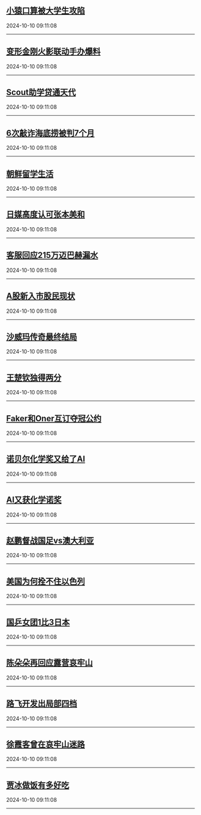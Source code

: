 ## [小猿口算被大学生攻陷](https://search.bilibili.com/all?vt=36849326&keyword=%E5%B0%8F%E7%8C%BF%E5%8F%A3%E7%AE%97%E8%A2%AB%E5%A4%A7%E5%AD%A6%E7%94%9F%E6%94%BB%E9%99%B7&order=click)

2024-10-10 09:11:08

---
## [变形金刚火影联动手办爆料](https://search.bilibili.com/all?vt=36849326&keyword=%E5%8F%98%E5%BD%A2%E9%87%91%E5%88%9A%E7%81%AB%E5%BD%B1%E8%81%94%E5%8A%A8%E6%89%8B%E5%8A%9E%E7%88%86%E6%96%99&order=click)

2024-10-10 09:11:08

---
## [Scout助学贷通天代](https://search.bilibili.com/all?vt=36849326&keyword=Scout%E5%8A%A9%E5%AD%A6%E8%B4%B7%E9%80%9A%E5%A4%A9%E4%BB%A3&order=click)

2024-10-10 09:11:08

---
## [6次敲诈海底捞被判7个月](https://search.bilibili.com/all?vt=36849326&keyword=6%E6%AC%A1%E6%95%B2%E8%AF%88%E6%B5%B7%E5%BA%95%E6%8D%9E%E8%A2%AB%E5%88%A47%E4%B8%AA%E6%9C%88&order=click)

2024-10-10 09:11:08

---
## [朝鲜留学生活](https://search.bilibili.com/all?vt=36849326&keyword=%E6%9C%9D%E9%B2%9C%E7%95%99%E5%AD%A6%E7%94%9F%E6%B4%BB&order=click)

2024-10-10 09:11:08

---
## [日媒高度认可张本美和](https://search.bilibili.com/all?vt=36849326&keyword=%E6%97%A5%E5%AA%92%E9%AB%98%E5%BA%A6%E8%AE%A4%E5%8F%AF%E5%BC%A0%E6%9C%AC%E7%BE%8E%E5%92%8C&order=click)

2024-10-10 09:11:08

---
## [客服回应215万迈巴赫漏水](https://search.bilibili.com/all?vt=36849326&keyword=%E5%AE%A2%E6%9C%8D%E5%9B%9E%E5%BA%94215%E4%B8%87%E8%BF%88%E5%B7%B4%E8%B5%AB%E6%BC%8F%E6%B0%B4&order=click)

2024-10-10 09:11:08

---
## [A股新入市股民现状](https://search.bilibili.com/all?vt=36849326&keyword=A%E8%82%A1%E6%96%B0%E5%85%A5%E5%B8%82%E8%82%A1%E6%B0%91%E7%8E%B0%E7%8A%B6&order=click)

2024-10-10 09:11:08

---
## [沙威玛传奇最终结局](https://search.bilibili.com/all?vt=36849326&keyword=%E6%B2%99%E5%A8%81%E7%8E%9B%E4%BC%A0%E5%A5%87%E6%9C%80%E7%BB%88%E7%BB%93%E5%B1%80&order=click)

2024-10-10 09:11:08

---
## [王楚钦独得两分](https://search.bilibili.com/all?vt=36849326&keyword=%E7%8E%8B%E6%A5%9A%E9%92%A6%E7%8B%AC%E5%BE%97%E4%B8%A4%E5%88%86&order=click)

2024-10-10 09:11:08

---
## [Faker和Oner互订夺冠公约](https://search.bilibili.com/all?vt=36849326&keyword=Faker%E5%92%8COner%E4%BA%92%E8%AE%A2%E5%A4%BA%E5%86%A0%E5%85%AC%E7%BA%A6&order=click)

2024-10-10 09:11:08

---
## [诺贝尔化学奖又给了AI](https://search.bilibili.com/all?vt=36849326&keyword=%E8%AF%BA%E8%B4%9D%E5%B0%94%E5%8C%96%E5%AD%A6%E5%A5%96%E5%8F%88%E7%BB%99%E4%BA%86AI&order=click)

2024-10-10 09:11:08

---
## [AI又获化学诺奖](https://search.bilibili.com/all?vt=36849326&keyword=AI%E5%8F%88%E8%8E%B7%E5%8C%96%E5%AD%A6%E8%AF%BA%E5%A5%96&order=click)

2024-10-10 09:11:08

---
## [赵鹏督战国足vs澳大利亚](https://search.bilibili.com/all?vt=36849326&keyword=%E8%B5%B5%E9%B9%8F%E7%9D%A3%E6%88%98%E5%9B%BD%E8%B6%B3vs%E6%BE%B3%E5%A4%A7%E5%88%A9%E4%BA%9A&order=click)

2024-10-10 09:11:08

---
## [美国为何拴不住以色列](https://search.bilibili.com/all?vt=36849326&keyword=%E7%BE%8E%E5%9B%BD%E4%B8%BA%E4%BD%95%E6%8B%B4%E4%B8%8D%E4%BD%8F%E4%BB%A5%E8%89%B2%E5%88%97&order=click)

2024-10-10 09:11:08

---
## [国乒女团1比3日本](https://search.bilibili.com/all?vt=36849326&keyword=%E5%9B%BD%E4%B9%92%E5%A5%B3%E5%9B%A21%E6%AF%943%E6%97%A5%E6%9C%AC&order=click)

2024-10-10 09:11:08

---
## [陈朵朵再回应露营哀牢山](https://search.bilibili.com/all?vt=36849326&keyword=%E9%99%88%E6%9C%B5%E6%9C%B5%E5%86%8D%E5%9B%9E%E5%BA%94%E9%9C%B2%E8%90%A5%E5%93%80%E7%89%A2%E5%B1%B1&order=click)

2024-10-10 09:11:08

---
## [路飞开发出局部四档](https://search.bilibili.com/all?vt=36849326&keyword=%E8%B7%AF%E9%A3%9E%E5%BC%80%E5%8F%91%E5%87%BA%E5%B1%80%E9%83%A8%E5%9B%9B%E6%A1%A3&order=click)

2024-10-10 09:11:08

---
## [徐霞客曾在哀牢山迷路](https://search.bilibili.com/all?vt=36849326&keyword=%E5%BE%90%E9%9C%9E%E5%AE%A2%E6%9B%BE%E5%9C%A8%E5%93%80%E7%89%A2%E5%B1%B1%E8%BF%B7%E8%B7%AF&order=click)

2024-10-10 09:11:08

---
## [贾冰做饭有多好吃](https://search.bilibili.com/all?vt=36849326&keyword=%E8%B4%BE%E5%86%B0%E5%81%9A%E9%A5%AD%E6%9C%89%E5%A4%9A%E5%A5%BD%E5%90%83&order=click)

2024-10-10 09:11:08

---
